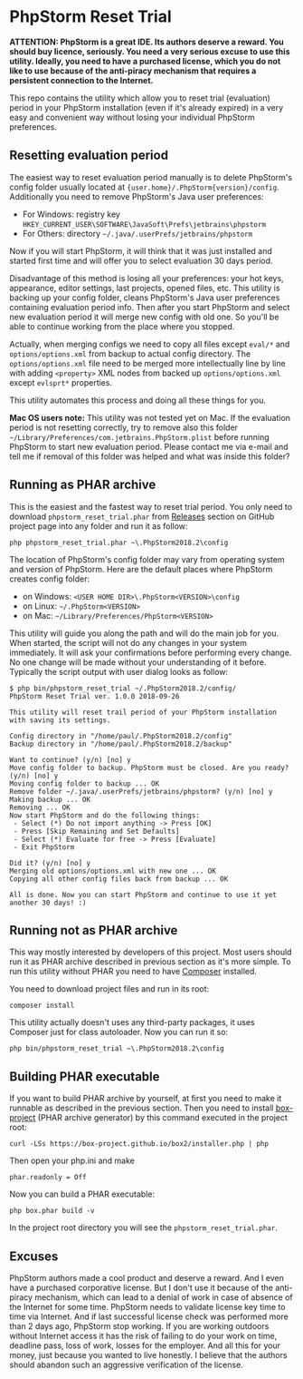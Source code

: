 # PhpStorm Reset Trial

**ATTENTION: PhpStorm is a great IDE. Its authors deserve a reward. You should buy licence, seriously. You need a very serious excuse to use this utility. Ideally, you need to have a purchased license, which you do not like to use because of the anti-piracy mechanism that requires a persistent connection to the Internet.**

This repo contains the utility which allow you to reset trial (evaluation) period in your PhpStorm installation (even if it's already expired) in a very easy and convenient way without losing your individual PhpStorm preferences.

## Resetting evaluation period

The easiest way to reset evaluation period manually is to delete PhpStorm's config folder usually located at `{user.home}/.PhpStorm{version}/config`. Additionally you need to remove PhpStorm's Java user preferences:

 * For Windows: registry key `HKEY_CURRENT_USER\SOFTWARE\JavaSoft\Prefs\jetbrains\phpstorm`
 * For Others: directory `~/.java/.userPrefs/jetbrains/phpstorm`
 
Now if you will start PhpStorm, it will think that it was just installed and started first time and will offer you to select evaluation 30 days period.

Disadvantage of this method is losing all your preferences: your hot keys, appearance, editor settings, last projects, opened files, etc. This utility is backing up your config folder, cleans PhpStorm's Java user preferences containing evaluation period info. Then after you start PhpStorm and select new evaluation period it will merge new config with old one. So you'll be able to continue working from the place where you stopped.

Actually, when merging configs we need to copy all files except `eval/*` and `options/options.xml` from backup to actual config directory. The `options/options.xml` file need to be merged more intellectually line by line with adding `<property>` XML nodes from backed up `options/options.xml` except `evlsprt*` properties.

This utility automates this process and doing all these things for you.

**Mac OS users note:** This utility was not tested yet on Mac. If the evaluation period is not resetting correctly, try to remove also this folder `~/Library/Preferences/com.jetbrains.PhpStorm.plist` before running PhpStorm to start new evaluation period. Please contact me via e-mail and tell me if removal of this folder was helped and what was inside this folder? 

## Running as PHAR archive

This is the easiest and the fastest way to reset trial period. You only need to download `phpstorm_reset_trial.phar` from [Releases](https://github.com/gugglegum/phpstorm-reset-trial/releases) section on GitHub project page into any folder and run it as follow:

```
php phpstorm_reset_trial.phar ~\.PhpStorm2018.2\config
```

The location of PhpStorm's config folder may vary from operating system and version of PhpStorm. Here are the default places where PhpStorm creates config folder: 

 * on Windows: `<USER HOME DIR>\.PhpStorm<VERSION>\config`
 * on Linux: `~/.PhpStorm<VERSION>`
 * on Mac: `~/Library/Preferences/PhpStorm<VERSION>`

This utility will guide you along the path and will do the main job for you. When started, the script will not do any changes in your system immediately. It will ask your confirmations before performing every change. No one change will be made without your understanding of it before. Typically the script output with user dialog looks as follow: 

```
$ php bin/phpstorm_reset_trial ~/.PhpStorm2018.2/config/
PhpStorm Reset Trial ver. 1.0.0 2018-09-26

This utility will reset trail period of your PhpStorm installation with saving its settings.

Config directory in "/home/paul/.PhpStorm2018.2/config"
Backup directory in "/home/paul/.PhpStorm2018.2/backup"

Want to continue? (y/n) [no] y
Move config folder to backup. PhpStorm must be closed. Are you ready? (y/n) [no] y
Moving config folder to backup ... OK
Remove folder ~/.java/.userPrefs/jetbrains/phpstorm? (y/n) [no] y
Making backup ... OK
Removing ... OK
Now start PhpStorm and do the following things:
 - Select (*) Do not import anything -> Press [OK]
 - Press [Skip Remaining and Set Defaults]
 - Select (*) Evaluate for free -> Press [Evaluate]
 - Exit PhpStorm

Did it? (y/n) [no] y
Merging old options/options.xml with new one ... OK
Copying all other config files back from backup ... OK

All is done. Now you can start PhpStorm and continue to use it yet another 30 days! :)
```

## Running not as PHAR archive

This way mostly interested by developers of this project. Most users should run it as PHAR archive described in previous section as it's more simple. To run this utility without PHAR you need to have [Composer](https://getcomposer.org/) installed.

You need to download project files and run in its root:  

```
composer install
```

This utility actually doesn't uses any third-party packages, it uses Composer just for class autoloader. Now you can run it so:

```
php bin/phpstorm_reset_trial ~\.PhpStorm2018.2\config
```

## Building PHAR executable

If you want to build PHAR archive by yourself, at first you need to make it runnable as described in the previous section. Then you need to install [box-project](https://github.com/box-project/box2) (PHAR archive generator) by this command executed in the project root:

```
curl -LSs https://box-project.github.io/box2/installer.php | php
```

Then open your php.ini and make
```
phar.readonly = Off
```

Now you can build a PHAR executable:

```
php box.phar build -v
```

In the project root directory you will see the `phpstorm_reset_trial.phar`. 

## Excuses

PhpStorm authors made a cool product and deserve a reward. And I even have a purchased corporative license. But I don't use it because of the anti-piracy mechanism, which can lead to a denial of work in case of absence of the Internet for some time. PhpStorm needs to validate license key time to time via Internet. And if last successful license check was performed more than 2 days ago, PhpStorm stop working. If you are working outdoors without Internet access it has the risk of failing to do your work on time, deadline pass, loss of work, losses for the employer. And all this for your money, just because you wanted to live honestly. I believe that the authors should abandon such an aggressive verification of the license.
